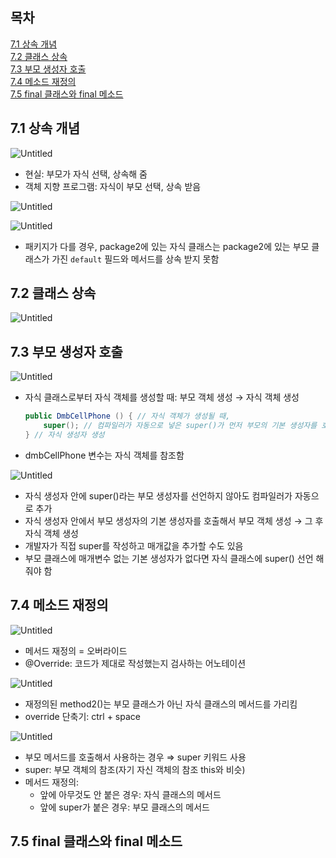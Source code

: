 ## 목차
[7.1 상속 개념](#71-상속-개념)   
[7.2 클래스 상속](#72-클래스-상속)   
[7.3 부모 생성자 호출](#73-부모-생성자-호출)   
[7.4 메소드 재정의](#74-메소드-재정의)   
[7.5 final 클래스와 final 메소드](#75-final-클래스와-final-메소드)   

## **7.1 상속 개념**

![Untitled](./images/7.png)

- 현실: 부모가 자식 선택, 상속해 줌
- 객체 지향 프로그램: 자식이 부모 선택, 상속 받음

![Untitled](./images/7(1).png)

![Untitled](./images/7(2).png)

- 패키지가 다를 경우, package2에 있는 자식 클래스는 package2에 있는 부모 클래스가 가진 `default` 필드와 메서드를 상속 받지 못함

## **7.2 클래스 상속**

![Untitled](./images/7(3).png)

## **7.3 부모 생성자 호출**

![Untitled](./images/7(4).png)

- 자식 클래스로부터 자식 객체를 생성할 때: 부모 객체 생성 → 자식 객체 생성
    
    ```java
    public DmbCellPhone () { // 자식 객체가 생성될 때,
    	super(); // 컴파일러가 자동으로 넣은 super()가 먼저 부모의 기본 생성자를 호출
    } // 자식 생성자 생성
    ```
    
- dmbCellPhone 변수는 자식 객체를 참조함

![Untitled](./images/7(5).png)

- 자식 생성자 안에 super()라는 부모 생성자를 선언하지 않아도 컴파일러가 자동으로 추가
- 자식 생성자 안에서 부모 생성자의 기본 생성자를 호출해서 부모 객체 생성 → 그 후 자식 객체 생성
- 개발자가 직접 super를 작성하고 매개값을 추가할 수도 있음
- 부모 클래스에 매개변수 없는 기본 생성자가 없다면 자식 클래스에 super() 선언 해줘야 함

## **7.4 메소드 재정의**

![Untitled](./images/7(6).png)

- 메서드 재정의 = 오버라이드
- @Override: 코드가 제대로 작성했는지 검사하는 어노테이션

![Untitled](./images/7(7).png)

- 재정의된 method2()는 부모 클래스가 아닌 자식 클래스의 메서드를 가리킴
- override 단축기: ctrl + space

![Untitled](./images/7(8).png)

- 부모 메서드를 호출해서 사용하는 경우 ⇒ super 키워드 사용
- super: 부모 객체의 참조(자기 자신 객체의 참조 this와 비슷)
- 메서드 재정의:
    - 앞에 아무것도 안 붙은 경우: 자식 클래스의 메서드
    - 앞에 super가 붙은 경우: 부모 클래스의 메서드

## **7.5 final 클래스와 final 메소드**